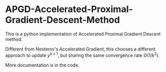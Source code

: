 # APGD-Accelerated-Proximal-Gradient-Descent-Method
This is a python implementation of Accelerated Proximal Gradient Descent method.



Different from Nesterov's Accelerated Gradient, this chooses a different approach to update $y^{k+1}$, but sharing the same convergence rate $O(1/k^2)$.



More documentation is in the code.